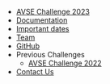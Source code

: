 <!-- _navbar.md -->
* [AVSE Challenge 2023](/)
* [Documentation](/docs)
* [Important dates](/underdev.md)
* [Team](/team)
* [GitHub](https://github.com/cogmhear/avse_challenge)
* Previous Challenges
    * [AVSE Challenge 2022](/avsec1/)
* [Contact Us](/contact)
